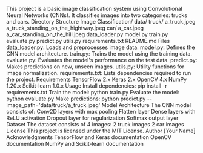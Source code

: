 This project is a basic image classification system using Convolutional Neural Networks (CNNs). It classifies images into two categories: trucks and cars.
Directory Structure
Image Classification/
data/
truck/
a_truck.jpeg
a_truck_standing_on_the_hightway.jpeg
car/
a_car.jpeg
a_car_standing_on_the_hill.jpeg
data_loader.py
model.py
train.py
evaluate.py
predict.py
utils.py
requirements.txt
README.md
Files
data_loader.py: Loads and preprocesses image data.
model.py: Defines the CNN model architecture.
train.py: Trains the model using the training data.
evaluate.py: Evaluates the model's performance on the test data.
predict.py: Makes predictions on new, unseen images.
utils.py: Utility functions for image normalization.
requirements.txt: Lists dependencies required to run the project.
Requirements
TensorFlow 2.x
Keras 2.x
OpenCV 4.x
NumPy 1.20.x
Scikit-learn 1.0.x
Usage
Install dependencies: pip install -r requirements.txt
Train the model: python train.py
Evaluate the model: python evaluate.py
Make predictions: python predict.py --image_path='data/truck/a_truck.jpeg'
Model Architecture
The CNN model consists of:
Conv2D layers with max pooling
Flatten layer
Dense layers with ReLU activation
Dropout layer for regularization
Softmax output layer
Dataset
The dataset consists of 4 images:
2 truck images
2 car images
License
This project is licensed under the MIT License.
Author
[Your Name]
Acknowledgments
TensorFlow and Keras documentation
OpenCV documentation
NumPy and Scikit-learn documentation

